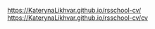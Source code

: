 
 
https://KaterynaLikhvar.github.io/rsschool-cv/
https://KaterynaLikhvar.github.io/rsschool-cv/cv 
